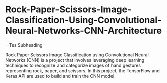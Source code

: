 # Rock-Paper-Scissors-Image-Classification-Using-Convolutional-Neural-Networks-CNN-Architecture

--Tes Subheading 

Rock Paper Scissors Image Classification using Convolutional Neural Networks (CNN) is a project that involves leveraging deep learning techniques to recognize and categorize images of hand gestures representing rock, paper, and scissors. In this project, the TensorFlow and Keras API are used to build and train the CNN model.
